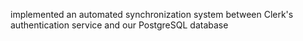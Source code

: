 implemented an automated synchronization system between Clerk's authentication service and our PostgreSQL database